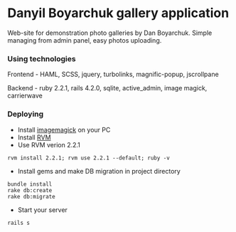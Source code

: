 # Danyil Boyarchuk gallery application

Web-site for demonstration photo galleries by Dan Boyarchuk. Simple managing from admin panel, easy photos uploading.

### Using technologies

Frontend - HAML, SCSS, jquery, turbolinks, magnific-popup, jscrollpane

Backend - ruby 2.2.1, rails 4.2.0, sqlite, active_admin, image magick, carrierwave

### Deploying

- Install [imagemagick](http://www.imagemagick.org/) on your PC
- Install [RVM](https://rvm.io/rvm/install)
- Use RVM verion 2.2.1
```
rvm install 2.2.1; rvm use 2.2.1 --default; ruby -v
```
- Install gems and make DB migration in project directory
```
bundle install
rake db:create
rake db:migrate
```
- Start your server
```
rails s
```

